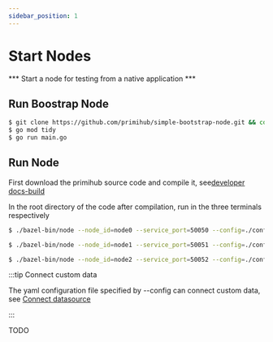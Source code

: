 ```yaml
---
sidebar_position: 1
---
```


# Start Nodes

 *** Start a node for testing from a native application *** 
 
## Run Boostrap Node

```bash
$ git clone https://github.com/primihub/simple-bootstrap-node.git && cd simple-bootstrap-node
$ go mod tidy
$ go run main.go
```

## Run Node

  First download the primihub source code and compile it, see[developer docs-build](docs/../../developer-docs/build)

  In the root directory of the code after compilation, run in the three terminals respectively
  
  ```bash
  $ ./bazel-bin/node --node_id=node0 --service_port=50050 --config=./config/node0.yaml
  ```
  ```bash
  $ ./bazel-bin/node --node_id=node1 --service_port=50051 --config=./config/node1.yaml
  ```
  ```bash
  $ ./bazel-bin/node --node_id=node2 --service_port=50052 --config=./config/node2.yaml
  ```

:::tip Connect custom data

  The yaml configuration file specified by --config can connect custom data, see [Connect datasource](docs/../connect-datasource)

:::

TODO